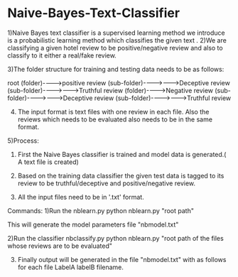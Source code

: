 # Naive-Bayes-Text-Classifier
1)Naive Bayes text classifier is a supervised learning method we introduce is  a probabilistic learning method which classifies the given text .
2)We are classifying a given hotel review to be positive/negative review and also to classify to it either a real/fake review.

3)The folder structure for training and testing data needs to be as follows:

root
(folder)---->positive review
(sub-folder)---->--->Deceptive review
(sub-folder)---->--->Truthful review 
(folder)---->Negative review
(sub-folder)---->--->Deceptive review
(sub-folder)---->--->Truthful review 

4) The input format is  text files with one review in each file.
Also the reviews which needs to be evaluated also needs to be in the same format.


5)Process:
1) First the Naive Bayes classifier is trained and model data is generated.( A text file is created)
2) Based on the training data classifier the given test data is tagged to its review to be truthful/deceptive and positive/negative review.

6) All the input files need to be in '.txt' format. 

Commands:
1)Run the nblearn.py
python nblearn.py "root path"

This will generate the model parameters file "nbmodel.txt"

2)Run the classifier nbclassify.py
python nblearn.py "root path of the files whose reviews are to be evaluated"

3) Finally output will be generated in the file "nbmodel.txt" with as follows for each file
LabelA labelB filename.



